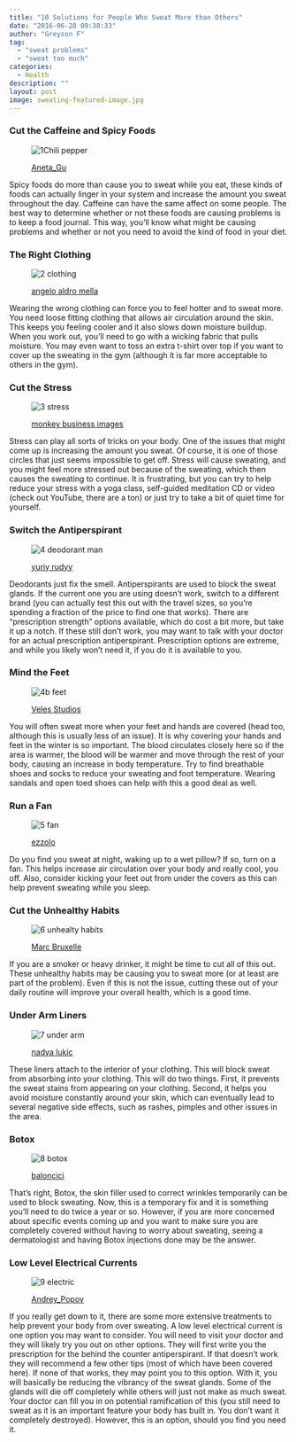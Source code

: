 ```yaml
---
title: "10 Solutions for People Who Sweat More than Others"
date: "2016-06-28 09:38:33"
author: "Greyson F"
tag:
  - "sweat problems"
  - "sweat too much"
categories:
  - Health
description: ""
layout: post
image: sweating-featured-image.jpg
---
```


### Cut the Caffeine and Spicy Foods

<figure aria-describedby="caption-attachment-3654" class="wp-caption alignnone" id="attachment_3654" style="width: 700px">

![1Chili pepper](/posts/1Chili-pepper.jpg)<figcaption class="wp-caption-text" id="caption-attachment-3654">[Aneta_Gu](http://www.shutterstock.com/pic-187346195/stock-photo-dry-chilli-pepper.html)</figcaption></figure>

Spicy foods do more than cause you to sweat while you eat, these kinds of foods can actually linger in your system and increase the amount you sweat throughout the day. Caffeine can have the same affect on some people. The best way to determine whether or not these foods are causing problems is to keep a food journal. This way, you’ll know what might be causing problems and whether or not you need to avoid the kind of food in your diet.

### The Right Clothing

<figure aria-describedby="caption-attachment-3655" class="wp-caption alignnone" id="attachment_3655" style="width: 700px">

![2 clothing](/posts/2-clothing.jpg)<figcaption class="wp-caption-text" id="caption-attachment-3655">[angelo aldro mella](http://www.shutterstock.com/pic-257475145/stock-photo-clothes-make-running-with-isotonic-drink-phone-and-t-shirt.html)</figcaption></figure>

Wearing the wrong clothing can force you to feel hotter and to sweat more. You need loose fitting clothing that allows air circulation around the skin. This keeps you feeling cooler and it also slows down moisture buildup. When you work out, you’ll need to go with a wicking fabric that pulls moisture. You may even want to toss an extra t-shirt over top if you want to cover up the sweating in the gym (although it is far more acceptable to others in the gym).

### Cut the Stress

<figure aria-describedby="caption-attachment-3656" class="wp-caption alignnone" id="attachment_3656" style="width: 700px">

![3 stress](/posts/3-stress.jpg)<figcaption class="wp-caption-text" id="caption-attachment-3656">[monkey business images](http://www.shutterstock.com/pic-120714562/stock-photo-senior-woman-relaxing-in-hammock-with-e-book.html)</figcaption></figure>

Stress can play all sorts of tricks on your body. One of the issues that might come up is increasing the amount you sweat. Of course, it is one of those circles that just seems impossible to get off. Stress will cause sweating, and you might feel more stressed out because of the sweating, which then causes the sweating to continue. It is frustrating, but you can try to help reduce your stress with a yoga class, self-guided meditation CD or video (check out YouTube, there are a ton) or just try to take a bit of quiet time for yourself.

### Switch the Antiperspirant

<figure aria-describedby="caption-attachment-3658" class="wp-caption alignnone" id="attachment_3658" style="width: 700px">

![4 deodorant man](/posts/4-deodorant-man.jpg)<figcaption class="wp-caption-text" id="caption-attachment-3658">[yuriy rudyy](http://www.shutterstock.com/pic-403648402/stock-photo-portrait-of-handsome-naked-man-using-an-antiperspirant-on-a-dark-background.html)</figcaption></figure>

Deodorants just fix the smell. Antiperspirants are used to block the sweat glands. If the current one you are using doesn’t work, switch to a different brand (you can actually test this out with the travel sizes, so you’re spending a fraction of the price to find one that works). There are “prescription strength” options available, which do cost a bit more, but take it up a notch. If these still don’t work, you may want to talk with your doctor for an actual prescription antiperspirant. Prescription options are extreme, and while you likely won’t need it, if you do it is available to you.

### Mind the Feet

<figure aria-describedby="caption-attachment-3657" class="wp-caption alignnone" id="attachment_3657" style="width: 700px">

![4b feet](/posts/4-deodorant.jpg)<figcaption class="wp-caption-text" id="caption-attachment-3657">[Veles Studios](http://www.shutterstock.com/pic-333217718/stock-photo-cheerful-girl-wearing-in-cap-shirt-sandals-and-shorts-with-backpack-sitting-on-the-pavement.html)</figcaption></figure>

You will often sweat more when your feet and hands are covered (head too, although this is usually less of an issue). It is why covering your hands and feet in the winter is so important. The blood circulates closely here so if the area is warmer, the blood will be warmer and move through the rest of your body, causing an increase in body temperature. Try to find breathable shoes and socks to reduce your sweating and foot temperature. Wearing sandals and open toed shoes can help with this a good deal as well.

### Run a Fan

<figure aria-describedby="caption-attachment-3659" class="wp-caption alignnone" id="attachment_3659" style="width: 700px">

![5 fan](/posts/5-fan.jpg)<figcaption class="wp-caption-text" id="caption-attachment-3659">[ezzolo](http://www.shutterstock.com/pic-390893965/stock-photo-i-am-very-hot-fawn-pug-dog-sleeping-in-front-green-fan-on-concrete-floor-in-very-hot-day.html)</figcaption></figure>

Do you find you sweat at night, waking up to a wet pillow? If so, turn on a fan. This helps increase air circulation over your body and really cool, you off. Also, consider kicking your feet out from under the covers as this can help prevent sweating while you sleep.

### Cut the Unhealthy Habits

<figure aria-describedby="caption-attachment-3660" class="wp-caption alignnone" id="attachment_3660" style="width: 700px">

![6 unhealty habits](/posts/6-unhealty-habits.jpg)<figcaption class="wp-caption-text" id="caption-attachment-3660">[Marc Bruxelle](http://www.shutterstock.com/pic-361935386/stock-photo-quit-smoking-male-hand-crushing-cigarette.html)</figcaption></figure>

If you are a smoker or heavy drinker, it might be time to cut all of this out. These unhealthy habits may be causing you to sweat more (or at least are part of the problem). Even if this is not the issue, cutting these out of your daily routine will improve your overall health, which is a good time.

### Under Arm Liners

<figure aria-describedby="caption-attachment-3661" class="wp-caption alignnone" id="attachment_3661" style="width: 700px">

![7 under arm](/posts/7-under-arm.jpg)<figcaption class="wp-caption-text" id="caption-attachment-3661">[nadya lukic](http://www.shutterstock.com/pic-321334751/stock-photo-young-woman-enjoying-spring-breeze-in-the-park-the-sun-is-shining.html)</figcaption></figure>

These liners attach to the interior of your clothing. This will block sweat from absorbing into your clothing. This will do two things. First, it prevents the sweat stains from appearing on your clothing. Second, it helps you avoid moisture constantly around your skin, which can eventually lead to several negative side effects, such as rashes, pimples and other issues in the area.

### Botox

<figure aria-describedby="caption-attachment-3662" class="wp-caption alignnone" id="attachment_3662" style="width: 700px">

![8 botox](/posts/8-botox.jpg)<figcaption class="wp-caption-text" id="caption-attachment-3662">[baloncici](http://www.shutterstock.com/pic-246293497/stock-photo-woman-having-leg-botox-treatment-at-beauty-clinic.html)</figcaption></figure>

That’s right, Botox, the skin filler used to correct wrinkles temporarily can be used to block sweating. Now, this is a temporary fix and it is something you’ll need to do twice a year or so. However, if you are more concerned about specific events coming up and you want to make sure you are completely covered without having to worry about sweating, seeing a dermatologist and having Botox injections done may be the answer.

### Low Level Electrical Currents

<figure aria-describedby="caption-attachment-3663" class="wp-caption alignnone" id="attachment_3663" style="width: 700px">

![9 electric](/posts/9-electric.jpg)<figcaption class="wp-caption-text" id="caption-attachment-3663">[Andrey_Popov](http://www.shutterstock.com/pic-284801894/stock-photo-young-man-lying-on-the-towel-with-electrodes-on-face.html)

</figcaption></figure>

If you really get down to it, there are some more extensive treatments to help prevent your body from over sweating. A low level electrical current is one option you may want to consider. You will need to visit your doctor and they will likely try you out on other options. They will first write you the prescription for the behind the counter antiperspirant. If that doesn’t work they will recommend a few other tips (most of which have been covered here). If none of that works, they may point you to this option. With it, you will basically be reducing the vibrancy of the sweat glands. Some of the glands will die off completely while others will just not make as much sweat. Your doctor can fill you in on potential ramification of this (you still need to sweat as it is an important feature your body has built in. You don’t want it completely destroyed). However, this is an option, should you find you need it.
